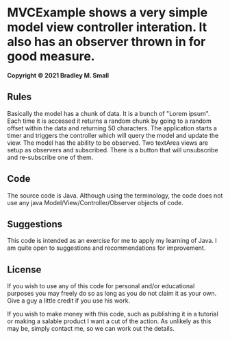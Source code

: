 # MVCExample shows a very simple model view controller interation. It also has an observer thrown in for good measure. 

**Copyright © 2021 Bradley M. Small**

## **Rules**

Basically the model has a chunk of data. It is a bunch of "Lorem ipsum". Each time it is accessed it returns a random chunk
by going to a random offset within the data and returning 50 characters. The application starts a timer and triggers the controller which will query the model and update the view. The model has the ability to be observed. Two textArea views are setup as observers and subscribed. There is a button that will unsubscribe and re-subscribe one of them. 

## **Code**

The source code is Java. Although using the terminology, the code does not use any java Model/View/Controller/Observer objects of code. 

## **Suggestions**

This code is intended as an exercise for me to apply my learning of Java. I am quite open to suggestions and
recommendations for improvement.

## **License**

If you wish to use any of this code for personal and/or educational purposes you may freely do so as long as you do not
claim it as your own. Give a guy a little credit if you use his work.

If you wish to make money with this code, such as publishing it in a tutorial or making a salable product I want a cut
of the action. As unlikely as this may be, simply contact me, so we can work out the details. 
